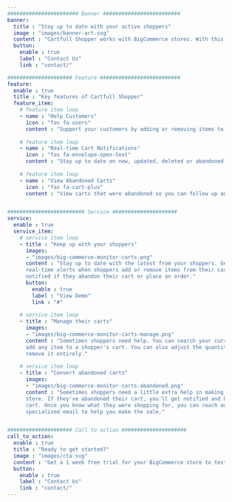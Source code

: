 ```yaml
---
####################### Banner #########################
banner:
  title : "Stay up to date with your active shoppers"
  image : "images/banner-art.svg"
  content : "Cartfull Shopper works with BigCommerce stores. With this new tool, you can effectively manage the carts in your store to help drive orders up for your business."
  button:
    enable : true
    label : "Contact Us"
    link : "contact/"

##################### Feature ##########################
feature:
  enable : true
  title : "Key features of Cartfull Shopper"
  feature_item:
    # feature item loop
    - name : "Help Customers"
      icon : "fas fa-users"
      content : "Support your customers by adding or removing items to their carts."
      
    # feature item loop
    - name : "Real-time Cart Notifications"
      icon : "fas fa-envelope-open-text"
      content : "Stay up to date on new, updated, deleted or abandoned carts."
      
    # feature item loop
    - name : "View Abandoned Carts"
      icon : "fas fa-cart-plus"
      content : "View carts that were abandoned so you can follow up and close the sale."


######################### Service #####################
service:
  enable : true
  service_item:
    # service item loop
    - title : "Keep up with your shoppers"
      images:
      - "images/big-commerce-monitor-carts.png"
      content : "Stay up to date with the latest from your shoppers. Get
      real-time alerts when shoppers add or remove items from their cart. You'll also be
      notified if they abandon their cart or place an order."
      button:
        enable : true
        label : "View Demo"
        link : "#"
        
    # service item loop
    - title : "Manage their carts"
      images:
      - "images/big-commerce-monitor-carts-manage.png"
      content : "Sometimes shoppers need help. You can search your current inventory and
      add any item to a shopper's cart. You can also adjust the quantity of those items or
      remove it entirely."
        
    # service item loop
    - title : "Convert abandoned carts"
      images:
      - "images/big-commerce-monitor-carts-abandoned.png"
      content : "Sometimes shoppers need a little extra help in making a purchase in your
      store. If they've abandoned their cart, you'll get notified and be able to view that
      cart. Once you know what they were shopping for, you can reach out with a
      specialized email to help you make the sale."


##################### Call to action #####################
call_to_action:
  enable : true
  title : "Ready to get started?"
  image : "images/cta.svg"
  content : "Get a 1 week free trial for your BigCommerce store to test the tool yourself."
  button:
    enable : true
    label : "Contact Us"
    link : "contact/"
---
```

